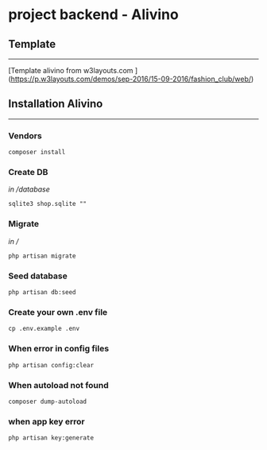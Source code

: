 # project backend - Alivino
## Template
***
[Template alivino from w3layouts.com ] (https://p.w3layouts.com/demos/sep-2016/15-09-2016/fashion_club/web/)

## Installation Alivino
***

### Vendors
```
composer install
```

### Create DB
*in /database*
```
sqlite3 shop.sqlite ""
```

### Migrate
*in /*
```
php artisan migrate
```

### Seed database
```
php artisan db:seed
```

### Create your own .env file
```
cp .env.example .env
```

### When error in config files
```
php artisan config:clear
```

### When autoload not found
```
composer dump-autoload
```

### when app key error
```
php artisan key:generate
```